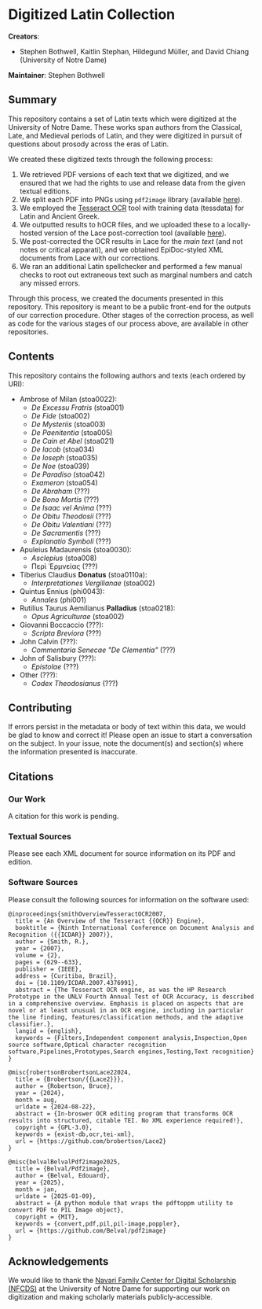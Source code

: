 # Digitized Latin Collection

**Creators**:
- Stephen Bothwell, Kaitlin Stephan, Hildegund Müller, and David Chiang (University of Notre Dame)

**Maintainer**: Stephen Bothwell

## Summary

This repository contains a set of Latin texts which were digitized at the University of Notre Dame. 
These works span authors from the Classical, Late, and Medieval periods of Latin, 
and they were digitized in pursuit of questions about prosody across the eras of Latin. 

We created these digitized texts through the following process:
1. We retrieved PDF versions of each text that we digitized, 
and we ensured that we had the rights to use and release data from the given textual editions.
2. We split each PDF into PNGs using `pdf2image` library (available [here](https://github.com/Belval/pdf2image)).
3. We employed the [Tesseract OCR](https://github.com/tesseract-ocr/tesseract) tool with training data (tessdata) for Latin and Ancient Greek.
4. We outputted results to hOCR files, and we uploaded these to a locally-hosted version of the 
Lace post-correction tool (available [here](https://github.com/brobertson/Lace2)).
5. We post-corrected the OCR results in Lace for the *main text* (and not notes or critical apparati), and we obtained EpiDoc-styled XML documents from Lace with our corrections.
6. We ran an additional Latin spellchecker and performed a few manual checks to root out extraneous text such as marginal numbers and catch any missed errors.

Through this process, we created the documents presented in this repository. 
This repository is meant to be a public front-end for the outputs of our correction procedure. 
Other stages of the correction process, as well as code for the various stages of our process above, are available in other repositories.

## Contents

This repository contains the following authors and texts (each ordered by URI):
- Ambrose of Milan (stoa0022):
  - *De Excessu Fratris* (stoa001)
  - *De Fide* (stoa002)
  - *De Mysteriis* (stoa003)
  - *De Paenitentia* (stoa005)
  - *De Cain et Abel* (stoa021)
  - *De Iacob* (stoa034)
  - *De Ioseph* (stoa035)
  - *De Noe* (stoa039)
  - *De Paradiso* (stoa042)
  - *Exameron* (stoa054)
  - *De Abraham* (???)
  - *De Bono Mortis* (???)
  - *De Isaac vel Anima* (???)
  - *De Obitu Theodosii* (???)
  - *De Obitu Valentiani* (???)
  - *De Sacramentis* (???)
  - *Explanatio Symboli* (???)
- Apuleius Madaurensis (stoa0030):
  - *Asclepius* (stoa008)
  - Περὶ ᾿Ερμνείας (???)
- Tiberius Claudius **Donatus** (stoa0110a):
  - *Interpretationes Vergilianae* (stoa002)
- Quintus Ennius (phi0043):
  - *Annales* (phi001)
- Rutilius Taurus Aemilianus **Palladius** (stoa0218):
  - *Opus Agriculturae* (stoa002)
- Giovanni Boccaccio (???):
  - *Scripta Breviora* (???)
- John Calvin (???):
  - *Commentaria Senecae "De Clementia"* (???)
- John of Salisbury (???):
  - *Epistolae* (???)
- Other (???):
  - *Codex Theodosianus* (???)

## Contributing

If errors persist in the metadata or body of text within this data, we would be glad to know and correct it!
Please open an issue to start a conversation on the subject. 
In your issue, note the document(s) and section(s) where the information presented is inaccurate.

## Citations

### Our Work

A citation for this work is pending.

### Textual Sources

Please see each XML document for source information on its PDF and edition.

### Software Sources

Please consult the following sources for information on the software used:

```
@inproceedings{smithOverviewTesseractOCR2007,
  title = {An Overview of the Tesseract {{OCR}} Engine},
  booktitle = {Ninth International Conference on Document Analysis and Recognition ({{ICDAR}} 2007)},
  author = {Smith, R.},
  year = {2007},
  volume = {2},
  pages = {629--633},
  publisher = {IEEE},
  address = {Curitiba, Brazil},
  doi = {10.1109/ICDAR.2007.4376991},
  abstract = {The Tesseract OCR engine, as was the HP Research Prototype in the UNLV Fourth Annual Test of OCR Accuracy, is described in a comprehensive overview. Emphasis is placed on aspects that are novel or at least unusual in an OCR engine, including in particular the line finding, features/classification methods, and the adaptive classifier.},
  langid = {english},
  keywords = {Filters,Independent component analysis,Inspection,Open source software,Optical character recognition software,Pipelines,Prototypes,Search engines,Testing,Text recognition}
}

@misc{robertsonBrobertsonLace22024,
  title = {Brobertson/{{Lace2}}},
  author = {Robertson, Bruce},
  year = {2024},
  month = aug,
  urldate = {2024-08-22},
  abstract = {In-broswer OCR editing program that transforms OCR results into structured, citable TEI. No XML experience required!},
  copyright = {GPL-3.0},
  keywords = {exist-db,ocr,tei-xml},
  url = {https://github.com/brobertson/Lace2}
}

@misc{belvalBelvalPdf2image2025,
  title = {Belval/Pdf2image},
  author = {Belval, Edouard},
  year = {2025},
  month = jan,
  urldate = {2025-01-09},
  abstract = {A python module that wraps the pdftoppm utility to convert PDF to PIL Image object},
  copyright = {MIT},
  keywords = {convert,pdf,pil,pil-image,poppler},
  url = {https://github.com/Belval/pdf2image}
}
```

## Acknowledgements

We would like to thank the [Navari Family Center for Digital Scholarship (NFCDS)](https://cds.library.nd.edu/)
at the University of Notre Dame for supporting our work on 
digitization and making scholarly materials publicly-accessible.
